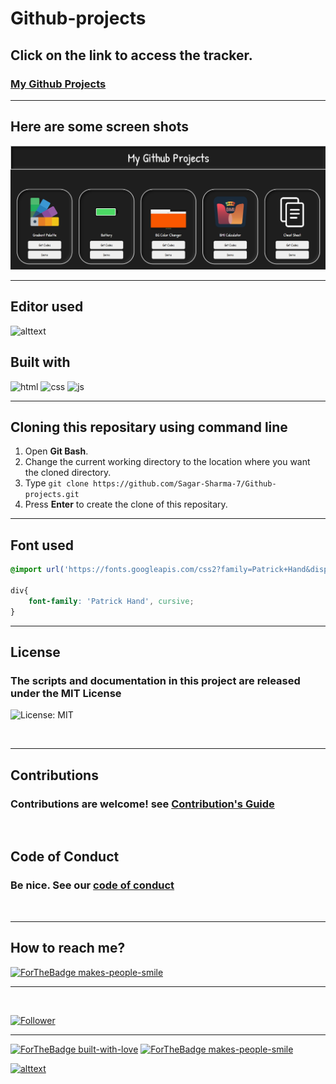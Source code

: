# Github-projects
## Click on the link to access the tracker. 
### [My Github Projects](https://sagar-sharma-7.github.io/Github-projects/)

<hr>

## Here are some screen shots

<p align="center">
  <img src="public/img/result.png" title="result">
  </p>

<hr>

## Editor used 
![alttext](https://img.shields.io/badge/Visual_Studio_Code-0078D4?style=for-the-badge&logo=visual%20studio%20code&logoColor=white)

## Built with 
 ![html](https://img.shields.io/badge/HTML5-E34F26?style=for-the-badge&logo=html5&logoColor=white)
 ![css](https://img.shields.io/badge/CSS3-1572B6?style=for-the-badge&logo=css3&logoColor=white)
 ![js](https://img.shields.io/badge/JavaScript-F7DF1E?style=for-the-badge&logo=javascript&logoColor=black)

 <hr>

 ## Cloning this repositary using command line
 1. Open **Git Bash**.
 1. Change the current working directory to the location where you want the cloned directory.
 1. Type `git clone https://github.com/Sagar-Sharma-7/Github-projects.git`
 1. Press **Enter** to create the clone of this repositary.

 <hr>

## Font used 
```css 
@import url('https://fonts.googleapis.com/css2?family=Patrick+Hand&display=swap');

div{
    font-family: 'Patrick Hand', cursive;
}
```
  
<hr>

## License 
### The scripts and documentation in this project are released under the MIT License 
![License: MIT](https://img.shields.io/badge/License-MIT-black.svg)

<br>
<hr>

## Contributions
### Contributions are welcome! see [Contribution's Guide](https://github.com/Sagar-Sharma-7/Github-projects/blob/main/CONTRIBUTING.md)

<br>

## Code of Conduct 
### Be nice. See our [code of conduct](https://github.com/Sagar-Sharma-7/Github-projects/blob/main/CODE_OF_CONDUCT.md)

<br>
<hr>

 ## How to reach me?
 [ ![ForTheBadge makes-people-smile](https://img.shields.io/badge/Gmail-D14836?style=for-the-badge&logo=gmail&logoColor=white)](mailto:6969sagarsharma@gmail.com)
 <hr>
 <br>

[![Follower](https://img.shields.io/github/followers/sagar-sharma-7?style=social)](https://github.com/Sagar-Sharma-7)
 <hr>
 <p float="left">

[![ForTheBadge built-with-love](https://forthebadge.com/images/badges/built-with-love.svg)](https://github.com/Sagar-Sharma-7)
[ ![ForTheBadge makes-people-smile](https://forthebadge.com/images/badges/makes-people-smile.svg)](https://github.com/Sagar-Sharma-7)

</p>


[![alttext](https://img.shields.io/badge/GitHub-100000?style=for-the-badge&logo=github&logoColor=white)](https://github.com/Sagar-Sharma-7)

